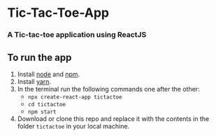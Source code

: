 # Tic-Tac-Toe-App
### A Tic-tac-toe application using ReactJS

## To run the app
1. Install [node](https://nodejs.org/en/download/) and [npm](https://www.npmjs.com/get-npm).
2. Install [yarn](https://yarnpkg.com/lang/en/docs/install/#mac-stable).
3. In the terminal run the following commands one after the other:<br/>
   * `npx create-react-app tictactoe`<br/> 
   * `cd tictactoe`<br/> 
   * `npm start`<br/> 
4. Download or clone this repo and replace it with the contents in the folder `tictactoe` in your local machine.
